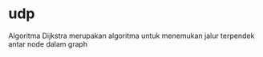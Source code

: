 # udp
Algoritma Dijkstra merupakan algoritma untuk menemukan jalur terpendek antar node dalam graph

